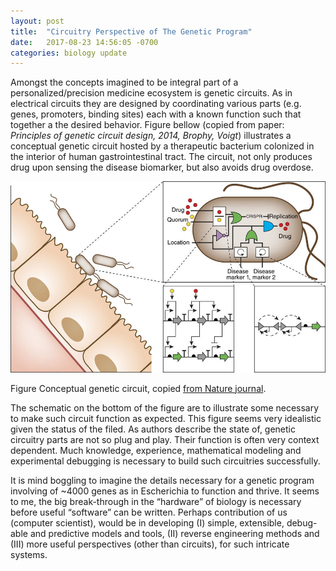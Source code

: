 ```yaml
---
layout: post
title:  "Circuitry Perspective of The Genetic Program"
date:   2017-08-23 14:56:05 -0700
categories: biology update
---
```

Amongst the concepts imagined to be integral part of a
personalized/precision medicine ecosystem is genetic circuits. As in
electrical circuits they are designed by coordinating various parts
(e.g. genes, promoters, binding sites) each with a known function such
that together a the desired behavior. Figure bellow (copied from paper:
*Principles of genetic circuit design, 2014, Brophy, Voigt*) illustrates
a conceptual genetic circuit hosted by a therapeutic bacterium colonized
in the interior of human gastrointestinal tract. The circuit, not only
produces drug upon sensing the disease biomarker, but also avoids drug
overdose.

<img src="/assets/posts/2017-08-23-gene-circuit-principles-fig.jpg" />

Figure Conceptual genetic circuit, copied [from Nature
journal](https://www.nature.com/articles/nmeth.2926).

The schematic on the bottom of the figure are to illustrate some
necessary to make such circuit function as expected. This figure seems
very idealistic given the status of the filed. As authors describe the
state of, genetic circuitry parts are not so plug and play. Their
function is often very context dependent. Much knowledge, experience,
mathematical modeling and experimental debugging is necessary to build
such circuitries successfully.

It is mind boggling to imagine the details necessary for a genetic
program involving of ~4000 genes as in Escherichia to function and
thrive. It seems to me, the big break-through in the “hardware” of
biology is necessary before useful “software” can be written. Perhaps
contribution of us (computer scientist), would be in developing (I)
simple, extensible, debug-able and predictive models and tools, (II)
reverse engineering methods and (III) more useful perspectives (other
than circuits), for such intricate systems.